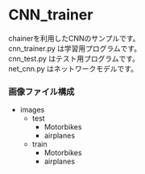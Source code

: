 # CNN_trainer
chainerを利用したCNNのサンプルです。  
cnn_trainer.py は学習用プログラムです。  
cnn_test.py はテスト用プログラムです。  
net_cnn.py はネットワークモデルです。

### 画像ファイル構成 ###
- images  
  + test  
    + Motorbikes  
    + airplanes  
  + train  
    + Motorbikes  
    + airplanes  
